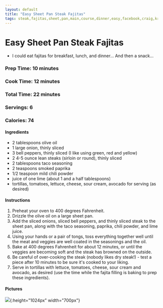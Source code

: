 ```yaml
---
layout: default
title: "Easy Sheet Pan Steak Fajitas"
tags: steak,fajitas,sheet,pan,main,course,dinner,easy,facebook,craig,kristen,willett
---
```

# Easy Sheet Pan Steak Fajitas
* I could eat fajitas for breakfast, lunch, and dinner...  And then a snack...

### Prep Time: 10 minutes
### Cook Time: 12 minutes
### Total Time: 22 minutes
### Servings: 6
### Calories: 74

#### Ingredients
- 2 tablespoons olive oil
- 1 large onion, thinly sliced
- 3 bell peppers, thinly sliced (I like using green, red and yellow)
- 2 4-5 ounce lean steaks (sirloin or round), thinly sliced
- 2 tablespoons taco seasoning
- 2 teaspoons smoked paprika
- 1/2 teaspoon mild chili powder
- juice of one lime (about 1 and a half tablespoons)
- tortillas, tomatoes, lettuce, cheese, sour cream, avocado for serving (as desired)

#### Instructions
1. Preheat your oven to 400 degrees Fahrenheit.
2. Drizzle the olive oil on a large sheet pan.
3. Add the sliced onions, sliced bell peppers, and thinly sliced steak to the sheet pan, along with the taco seasoning, paprika, chili powder, and lime juice.
4. Using your hands or a pair of tongs, toss everything together well until the meat and veggies are well coated in the seasonings and the oil.
5. Bake at 400 degrees Fahrenheit for about 12 minutes, or until the veggies are becoming soft and the steak has browned on the outside.
6. Be careful of over-cooking the steak (nobody likes dry steak!) - test a piece after 10 minutes to be sure it's cooked to your liking.
7. Serve in tortillas with lettuce, tomatoes, cheese, sour cream and avocado, as desired (use the time while the fajita filling is baking to prep these ingredients).

#### Pictures
![]({{site.github.url}}/MainDishes/Images/EasySheetPanSteakFajitas.jpg){:height="1024px" width="700px"}
